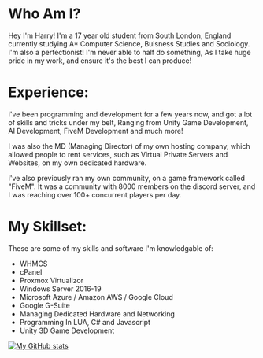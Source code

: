 # Who Am I?
Hey I'm Harry! I'm a 17 year old student from South London, England currently studying A* Computer Science, Buisness Studies and Sociology. I'm also a perfectionist! I'm never able to half do something, As I take huge pride in my work, and ensure it's the best I can produce!

# Experience:
I've been programming and development for a few years now, and got a lot of skills and tricks under my belt, Ranging from Unity Game Development, AI Development, FiveM Development and much more!

I was also the MD (Managing Director) of my own hosting company, which allowed people to rent services, such as Virtual Private Servers and Websites, on my own dedicated hardware.

I've also previously ran my own community, on a game framework called "FiveM". It was a community with 8000 members on the discord server, and I was reaching over 100+ concurrent players per day.

# My Skillset:
These are some of my skills and software I'm knowledgable of:
- WHMCS
- cPanel
- Proxmox Virtualizor
- Windows Server 2016-19
- Microsoft Azure / Amazon AWS / Google Cloud
- Google G-Suite
- Managing Dedicated Hardware and Networking
- Programming In LUA, C# and Javascript
- Unity 3D Game Development


[![My GitHub stats](https://github-readme-stats.vercel.app/api?username=harryflynn)](https://github.com/anuraghazra/github-readme-stats)
<!---
harryflynn/harryflynn is a ✨ special ✨ repository because its `README.md` (this file) appears on your GitHub profile.
You can click the Preview link to take a look at your changes.
--->

